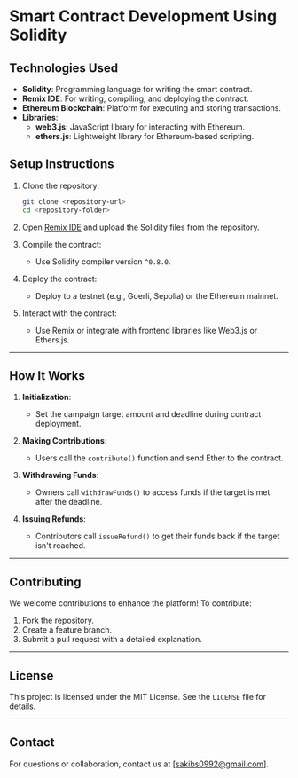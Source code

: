 # Smart Contract Development Using Solidity

## Technologies Used
- **Solidity**: Programming language for writing the smart contract.
- **Remix IDE**: For writing, compiling, and deploying the contract.
- **Ethereum Blockchain**: Platform for executing and storing transactions.
- **Libraries**:
  - **web3.js**: JavaScript library for interacting with Ethereum.
  - **ethers.js**: Lightweight library for Ethereum-based scripting.

## Setup Instructions
1. Clone the repository:
   ```bash
   git clone <repository-url>
   cd <repository-folder>
   ```

2. Open [Remix IDE](https://remix.ethereum.org) and upload the Solidity files from the repository.

3. Compile the contract:
   - Use Solidity compiler version `^0.8.0`.

4. Deploy the contract:
   - Deploy to a testnet (e.g., Goerli, Sepolia) or the Ethereum mainnet.

5. Interact with the contract:
   - Use Remix or integrate with frontend libraries like Web3.js or Ethers.js.

---

## How It Works
1. **Initialization**:
   - Set the campaign target amount and deadline during contract deployment.

2. **Making Contributions**:
   - Users call the `contribute()` function and send Ether to the contract.

3. **Withdrawing Funds**:
   - Owners call `withdrawFunds()` to access funds if the target is met after the deadline.

4. **Issuing Refunds**:
   - Contributors call `issueRefund()` to get their funds back if the target isn't reached.

---


## Contributing
We welcome contributions to enhance the platform! To contribute:
1. Fork the repository.
2. Create a feature branch.
3. Submit a pull request with a detailed explanation.

---

## License
This project is licensed under the MIT License. See the `LICENSE` file for details.

---

## Contact
For questions or collaboration, contact us at [sakibs0992@gmail.com].
